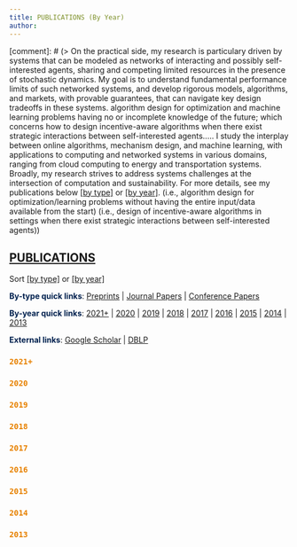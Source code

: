 ```yaml
---
title: PUBLICATIONS (By Year)
author:
--- 
```


[comment]: # (> On the practical side, my research is particulary driven by systems that can be modeled as networks of interacting and possibly self-interested agents, sharing and competing limited resources in the presence of stochastic dynamics. My goal is to understand fundamental performance limits of such networked systems, and develop rigorous models, algorithms, and markets, with provable guarantees, that can navigate key design tradeoffs in these systems.  algorithm design for optimization and machine learning problems having no or incomplete knowledge of the future; which concerns how to design incentive-aware algorithms when there exist strategic interactions between self-interested agents..... I study the interplay between online algorithms, mechanism design, and machine learning, with applications to computing and networked systems in various domains, ranging from cloud computing to energy and transportation systems. Broadly, my research strives to  address systems challenges at the intersection of computation and sustainability. For more details, see my publications below [[by type]](/publications_type) or [[by year]](/publications_year). (i.e., algorithm design for optimization/learning problems without having the entire input/data available from the start) (i.e., design of incentive-aware algorithms in settings when there exist strategic interactions between self-interested agents))


## <span style="color:#00204E"> [PUBLICATIONS](/publications_year) </span>

Sort [[by type]](/publications_type) or [[by year]](/publications_year)

<span style="color:#00204E">**By-type quick links**</span>: [Preprints](/publications_type/#preprints) | [Journal Papers](/publications_type/#journal) | [Conference Papers](/publications_type/#conference)

<span style="color:#00204E">**By-year quick links**</span>: [2021+](/publications_year/#2021) | [2020](/publications_year/#2020) | [2019](/publications_year/#2019) | [2018](/publications_year/#2018) | [2017](/publications_year/#2017) | [2016](/publications_year/#2016) | [2015](/publications_year/#2015) | [2014](/publications_year/#2014) | [2013](/publications_year/#2013)

<span style="color:#00204E">**External links**</span>: [Google Scholar](https://scholar.google.com/citations?user=drR_WcAAAAAJ&hl=en&sortby=pubdate) | [DBLP](https://dblp.org/pid/139/4363.html)


### <a id="2021"></a> <span style="color:#E78100">`2021+`</span>
>
<ul class=circle>
        <script>
            var i;
            for (i = 0; i < papers_full.length; i++) {
                if (papers_full[i].year == "2021") {
                    document.write("<li class=paper>");
                    printPaper(papers_full[i], "g");
                    document.write("</li>");
                }
            }
        </script>
</ul>

### <a id="2020"></a> <span style="color:#E78100">`2020`</span>
>
<ul class=circle>
        <script>
            var i;
            for (i = 0; i < papers_full.length; i++) {
                if (papers_full[i].year == "2020") {
                    document.write("<li class=paper>");
                    printPaper(papers_full[i], "g");
                    document.write("</li>");
                }
            }
        </script>
</ul>


### <a id="2019"></a> <a id="2020"></a> <span style="color:#E78100">`2019`</span>
>
<ul class=circle>
        <script>
            var i;
            for (i = 0; i < papers_full.length; i++) {
                if (papers_full[i].year == "2019") {
                    document.write("<li class=paper>");
                    printPaper(papers_full[i], "g");
                    document.write("</li>");
                }
            }
        </script>
</ul>


### <a id="2018"></a> <a id="2020"></a> <span style="color:#E78100">`2018`</span>
>
<ul class=circle>
        <script>
            var i;
            for (i = 0; i < papers_full.length; i++) {
                if (papers_full[i].year == "2018") {
                    document.write("<li class=paper>");
                    printPaper(papers_full[i], "g");
                    document.write("</li>");
                }
            }
        </script>
</ul>


### <a id="2017"></a> <a id="2020"></a> <span style="color:#E78100">`2017`</span>
>
<ul class=circle>
        <script>
            var i;
            for (i = 0; i < papers_full.length; i++) {
                if (papers_full[i].year == "2017") {
                    document.write("<li class=paper>");
                    printPaper(papers_full[i], "g");
                    document.write("</li>");
                }
            }
        </script>
</ul>


### <a id="2016"></a> <a id="2020"></a> <span style="color:#E78100">`2016`</span>
>
<ul class=circle>
        <script>
            var i;
            for (i = 0; i < papers_full.length; i++) {
                if (papers_full[i].year == "2016") {
                    document.write("<li class=paper>");
                    printPaper(papers_full[i], "g");
                    document.write("</li>");
                }
            }
        </script>
</ul>


### <a id="2015"></a> <a id="2020"></a> <span style="color:#E78100">`2015`</span>
>
<ul class=circle>
        <script>
            var i;
            for (i = 0; i < papers_full.length; i++) {
                if (papers_full[i].year == "2015") {
                    document.write("<li class=paper>");
                    printPaper(papers_full[i], "g");
                    document.write("</li>");
                }
            }
        </script>
</ul>



### <a id="2014"></a> <a id="2020"></a> <span style="color:#E78100">`2014`</span>
>
<ul class=circle>
        <script>
            var i;
            for (i = 0; i < papers_full.length; i++) {
                if (papers_full[i].year == "2014") {
                    document.write("<li class=paper>");
                    printPaper(papers_full[i], "g");
                    document.write("</li>");
                }
            }
        </script>
</ul>


### <a id="2013"></a> <a id="2020"></a> <span style="color:#E78100">`2013`</span>
>
<ul class=circle>
        <script>
            var i;
            for (i = 0; i < papers_full.length; i++) {
                if (papers_full[i].year == "2013") {
                    document.write("<li class=paper>");
                    printPaper(papers_full[i], "g");
                    document.write("</li>");
                }
            }
        </script>
</ul>